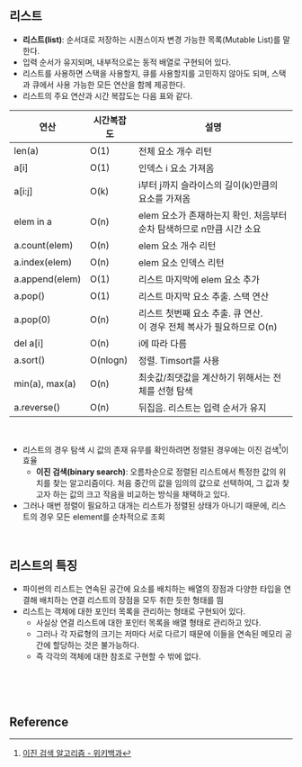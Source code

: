 ## 리스트

- **리스트(list)**: 순서대로 저장하는 시퀀스이자 변경 가능한 목록(Mutable List)를 말한다.
- 입력 순서가 유지되며, 내부적으로는 동적 배열로 구현되어 있다.
- 리스트를 사용하면 스택을 사용할지, 큐를 사용할지를 고민하지 않아도 되며, 스택과 큐에서 사용 가능한 모든 연산을 함께 제공한다.
- 리스트의 주요 연산과 시간 복잡도는 다음 표와 같다.

| 연산             | 시간복잡도    | 설명                                               |
|----------------|----------|--------------------------------------------------|
| len(a)         | O(1)     | 전체 요소 개수 리턴                                      |
| a[i]           | O(1)     | 인덱스 i 요소 가져옴                                     |
| a[i:j]         | O(k)     | i부터 j까지 슬라이스의 길이(k)만큼의 요소를 가져옴                   |
| elem in a      | O(n)     | elem 요소가 존재하는지 확인. 처음부터 순차 탐색하므로 n만큼 시간 소요       |
| a.count(elem)  | O(n)     | elem 요소 개수 리턴                                    |
| a.index(elem)  | O(n)     | elem 요소 인덱스 리턴                                   |
| a.append(elem) | O(1)     | 리스트 마지막에 elem 요소 추가                              |
| a.pop()        | O(1)     | 리스트 마지막 요소 추출. 스택 연산                             |
| a.pop(0)       | O(n)     | 리스트 첫번째 요소 추출. 큐 연산. <br> 이 경우 전체 복사가 필요하므로 O(n) |
| del a[i]       | O(n)     | i에 따라 다름                                         |
| a.sort()       | O(nlogn) | 정렬. Timsort를 사용                                  |
| min(a), max(a) | O(n)     | 최솟값/최댓값을 계산하기 위해서는 전체를 선형 탐색                     |
| a.reverse()    | O(n)     | 뒤집음. 리스트는 입력 순서가 유지                              |

<br>

- 리스트의 경우 탐색 시 값의 존재 유무를 확인하려면 정렬된 경우에는 이진 검색[^1]이 효율
  - **이진 검색(binary search)**: 오름차순으로 정렬된 리스트에서 특정한 값의 위치를 찾는 알고리즘이다. 처음 중간의 값을 임의의 값으로 선택하여, 그 값과 찾고자 하는 값의 크고 작음을 비교하는 방식을 채택하고 있다.
- 그러나 매번 정렬이 필요하고 대개는 리스트가 정렬된 상태가 아니기 때문에, 리스트의 경우 모든 element를 순차적으로 조회

<br>

## 리스트의 특징 

- 파이썬의 리스트는 연속된 공간에 요소를 배치하는 배열의 장점과 다양한 타입을 연결해 배치하는 연결 리스트의 장점을 모두 취한 듯한 형태를 띔
- 리스트는 객체에 대한 포인터 목록을 관리하는 형태로 구현되어 있다.
  - 사실상 연결 리스트에 대한 포인터 목록을 배열 형태로 관리하고 있다.
  - 그러나 각 자료형의 크기는 저마다 서로 다르기 때문에 이들을 연속된 메모리 공간에 할당하는 것은 불가능하다.
  - 즉 각각의 객체에 대한 참조로 구현할 수 밖에 없다.



<br>
<br>
<br>

## Reference

[^1]: [이진 검색 알고리즘 - 위키백과](https://ko.wikipedia.org/wiki/이진_검색_알고리즘)
